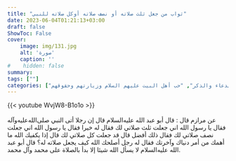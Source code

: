 ```yaml
---
title: "ثواب من جعل ثلث صلاته أو نصف صلاته أوكل صلاته للنبي"
date: 2023-06-04T01:21:13+03:00
draft: false
ShowToc: False
cover:
    image: img/131.jpg
    alt: 'صورة'
    caption: ''
#    hidden: false
summary: 
tags: [""]
categories: ["الدعاء والذكر", "حب أهل البيت عليهم السلام وزيارتهم وحقوقهم"]
---
```

{{< youtube WvjW8-B1o1o >}}  
 <br>
عن مرازم
قال : قال أبو عبد الله عليه‌السلام قال إن رجلا أتى النبي صلى‌الله‌عليه‌وآله فقال يا رسول الله
اني جعلت ثلث صلاتي لك فقال له خيرا فقال يا رسول الله اني جعلت
نصف صلاتي لك فقال ذلك أفضل قال قد جعلت كل صلاتي لك قال
إذا يكفيك الله ما أهمك من أمر دنياك وآخرتك فقال له رجل أصلحك
الله كيف يجعل صلاته له؟ قال أبو عبد الله عليه‌السلام لا يسأل الله شيئا إلا بدأ
بالصلاة على محمد وآل محمد.

